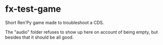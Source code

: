 # fx-test-game
Short Ren'Py game made to troubleshoot a CDS.

The "audio" folder refuses to show up here on account of being empty, but besides that it should be all good.
